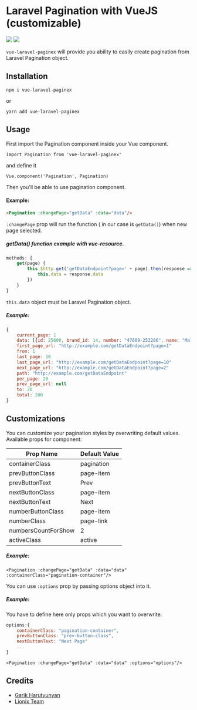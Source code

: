 # Laravel Pagination with VueJS (customizable)
[![](https://img.shields.io/npm/dt/vue-laravel-paginex.svg)](https://www.npmjs.com/package/vue-laravel-paginex)
[![](https://img.shields.io/npm/v/vue-laravel-paginex.svg)](https://www.npmjs.com/package/vue-laravel-paginex)

`vue-laravel-paginex` will provide you ability to easily
create pagination from Laravel Pagination object.

## Installation

`npm i vue-laravel-paginex`

or

`yarn add vue-laravel-paginex`

## Usage

First import the Pagination component inside 
your Vue component.
```vue
import Pagination from 'vue-laravel-paginex'
```
and define it 
```vue
Vue.component('Pagination', Pagination)
```

Then you'll be able to use pagination component.

#### Example:

```html
<Pagination :changePage="getData" :data="data"/>
```
`:changePage` prop will run the function 
( in our case is `getData()`) when new page selected.
##### getData() function example with vue-resource.
```javascript
methods: {
    get(page) {
        this.$http.get('getDataEndpoint?page=' + page).then(response => {
            this.data = response.data
        })
    }
}
```
`this.data` object must be Laravel Pagination object.
##### Example:
```javascript
{
    current_page: 1
    data: [{id: 25600, brand_id: 14, number: "47609-253286", name: "Mall of Africa", type: "Licensed",…},…]
    first_page_url: "http://example.com/getDataEndpoint?page=1"
    from: 1
    last_page: 10
    last_page_url: "http://example.com/getDataEndpoint?page=10"
    next_page_url: "http://example.com/getDataEndpoint?page=2"
    path: "http://example.com/getDataEndpoint"
    per_page: 20
    prev_page_url: null
    to: 20
    total: 200
}
```

## Customizations

You can customize your pagination styles by overwriting default values.
Available props for component:

Prop Name           | Default Value
-------------       | -------------
containerClass      | pagination
prevButtonClass     | page-item
prevButtonText      | Prev
nextButtonClass     | page-item
nextButtonText      | Next
numberButtonClass   | page-item
numberClass         | page-link
numbersCountForShow | 2
activeClass         | active

##### Example:
`<Pagination :changePage="getData" :data="data" :containerClass="pagination-container"/>`

You can use `:options` prop by passing options object into it.

##### Example:
You have to define here only props which you want to overwrite.
```javascript
options:{
    containerClass: "pagination-container",
    prevButtonClass: "prev-button-class",
    nextButtonText: "Next Page"
    ...
}
```
`<Pagination :changePage="getData" :data="data" :options="options"/>`

## Credits

- [Garik Harutyunyan](https://github.com/GHarutyunyan)
- [Lionix Team](https://github.com/lionix-team)
